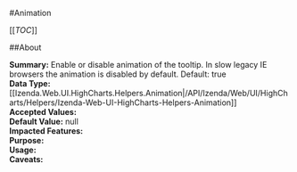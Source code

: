 #Animation

[[_TOC_]]

##About

**Summary:**  Enable or disable animation of the tooltip. In slow legacy IE browsers the animation is disabled by default. Default: true   
**Data Type:** [[Izenda.Web.UI.HighCharts.Helpers.Animation|/API/Izenda/Web/UI/HighCharts/Helpers/Izenda-Web-UI-HighCharts-Helpers-Animation]]  
**Accepted Values:**   
**Default Value:** null  
**Impacted Features:**   
**Purpose:**   
**Usage:**   
**Caveats:**   

